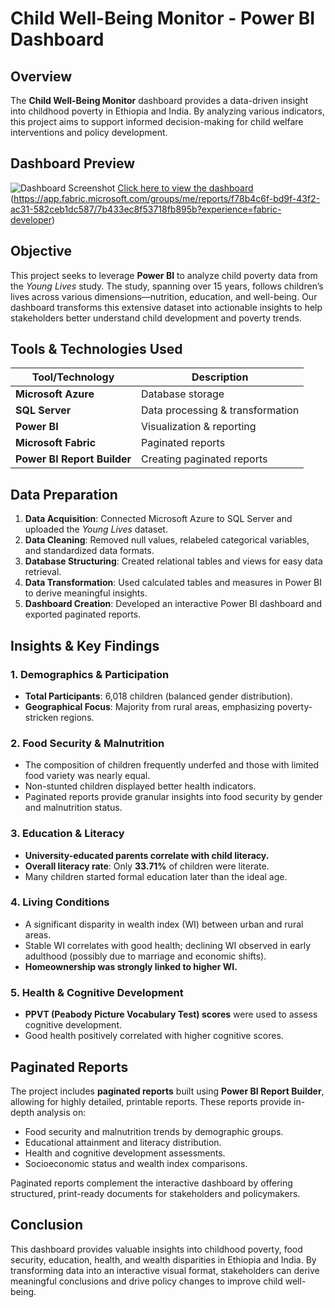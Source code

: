 # Child Well-Being Monitor - Power BI Dashboard

## Overview
The **Child Well-Being Monitor** dashboard provides a data-driven insight into childhood poverty in Ethiopia and India. By analyzing various indicators, this project aims to support informed decision-making for child welfare interventions and policy development.

## Dashboard Preview
![Dashboard Screenshot](https://drive.google.com/uc?export=view&id=1O2dd3Qd7KYYbUydTDj8xoBWWIv61R48t)
[Click here to view the dashboard](https://app.powerbi.com/view?r=eyJrIjoiYjEyZThjNTktNGQ4Zi00NjJmLWEyMDMtZmY2YzhmZWE0NDE3IiwidCI6ImU3NGM1ZjYxLTNhYzMtNDRmNi1iMzhhLWJjMDIyODYwNDc5NSIsImMiOjEwfQ%3D%3D) 
(https://app.fabric.microsoft.com/groups/me/reports/f78b4c6f-bd9f-43f2-ac31-582ceb1dc587/7b433ec8f53718fb895b?experience=fabric-developer)

## Objective
This project seeks to leverage **Power BI** to analyze child poverty data from the *Young Lives* study. The study, spanning over 15 years, follows children’s lives across various dimensions—nutrition, education, and well-being. Our dashboard transforms this extensive dataset into actionable insights to help stakeholders better understand child development and poverty trends.

## Tools & Technologies Used
| Tool/Technology | Description |
|---------------|-------------|
|  **Microsoft Azure** | Database storage |
|  **SQL Server** | Data processing & transformation |
|  **Power BI** | Visualization & reporting |
|  **Microsoft Fabric** | Paginated reports |
|  **Power BI Report Builder** | Creating paginated reports |

## Data Preparation
1. **Data Acquisition**: Connected Microsoft Azure to SQL Server and uploaded the *Young Lives* dataset.
2. **Data Cleaning**: Removed null values, relabeled categorical variables, and standardized data formats.
3. **Database Structuring**: Created relational tables and views for easy data retrieval.
4. **Data Transformation**: Used calculated tables and measures in Power BI to derive meaningful insights.
5. **Dashboard Creation**: Developed an interactive Power BI dashboard and exported paginated reports.

## Insights & Key Findings
### **1. Demographics & Participation**
- **Total Participants**: 6,018 children (balanced gender distribution).
- **Geographical Focus**: Majority from rural areas, emphasizing poverty-stricken regions.

### **2. Food Security & Malnutrition**
- The composition of children frequently underfed and those with limited food variety was nearly equal.
- Non-stunted children displayed better health indicators.
- Paginated reports provide granular insights into food security by gender and malnutrition status.

### **3. Education & Literacy**
- **University-educated parents correlate with child literacy.**
- **Overall literacy rate**: Only **33.71%** of children were literate.
- Many children started formal education later than the ideal age.

### **4. Living Conditions**
- A significant disparity in wealth index (WI) between urban and rural areas.
- Stable WI correlates with good health; declining WI observed in early adulthood (possibly due to marriage and economic shifts).
- **Homeownership was strongly linked to higher WI.**

### **5. Health & Cognitive Development**
- **PPVT (Peabody Picture Vocabulary Test) scores** were used to assess cognitive development.
- Good health positively correlated with higher cognitive scores.

## Paginated Reports
The project includes **paginated reports** built using **Power BI Report Builder**, allowing for highly detailed, printable reports. These reports provide in-depth analysis on:
- Food security and malnutrition trends by demographic groups.
- Educational attainment and literacy distribution.
- Health and cognitive development assessments.
- Socioeconomic status and wealth index comparisons.

Paginated reports complement the interactive dashboard by offering structured, print-ready documents for stakeholders and policymakers.

## Conclusion
This dashboard provides valuable insights into childhood poverty, food security, education, health, and wealth disparities in Ethiopia and India. By transforming data into an interactive visual format, stakeholders can derive meaningful conclusions and drive policy changes to improve child well-being.
